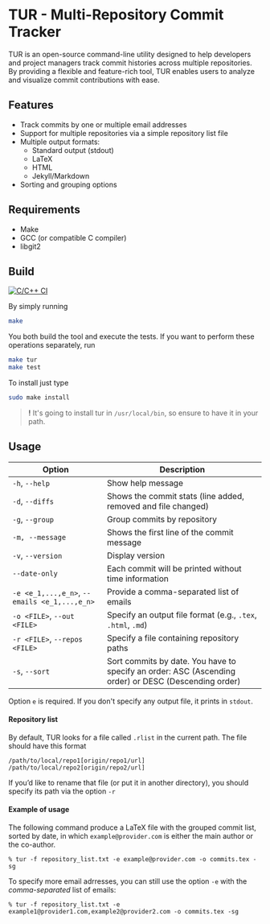 # TUR - Multi-Repository Commit Tracker

TUR is an open-source command-line utility designed to help developers and project managers track commit histories across multiple repositories. By providing a flexible and feature-rich tool, TUR enables users to analyze and visualize commit contributions with ease.

## Features

* Track commits by one or multiple email addresses
* Support for multiple repositories via a simple repository list file
* Multiple output formats:
    - Standard output (stdout)
    - LaTeX
    - HTML
    - Jekyll/Markdown
* Sorting and grouping options

## Requirements

* Make
* GCC (or compatible C compiler)
* libgit2

## Build

[![C/C++ CI](https://github.com/aestriplex/tur/actions/workflows/c-cpp.yml/badge.svg?branch=main)](https://github.com/aestriplex/tur/actions/workflows/c-cpp.yml)

By simply running
```bash
make
```
You both build the tool and execute the tests. If you want to perform these operations separately, run
```bash
make tur
make test
```
To install just type
```bash
sudo make install
```
> **!** It's going to install tur in `/usr/local/bin`, so ensure to have it in your path.

## Usage

| Option | Description |
|--------|-------------|
| `-h`, `--help` | Show help message |
| `-d`, `--diffs` | Shows the commit stats (line added, removed and file changed) |
| `-g`, `--group` | Group commits by repository |
| `-m, --message` | Shows the first line of the commit message |
| `-v`, `--version` | Display version |
| `--date-only` | Each commit will be printed without time information |
| `-e <e_1,...,e_n>`, `--emails <e_1,...,e_n>` | Provide a comma-separated list of emails |
| `-o <FILE>`, `--out <FILE>` | Specify an output file format (e.g., `.tex`, `.html`, `.md`) |
| `-r <FILE>`, `--repos <FILE>` | Specify a file containing repository paths |
| `-s`, `--sort` | Sort commits by date. You have to specify an order: ASC (Ascending order) or DESC (Descending order) |

Option `e` is required. If you don't specify any output file, it prints in `stdout`.

#### Repository list

By default, TUR looks for a file called `.rlist` in the current path. The file should have this format
```
/path/to/local/repo1[origin/repo1/url]
/path/to/local/repo2[origin/repo2/url]
``` 
If you’d like to rename that file (or put it in another directory), you should specify its path via the option `-r`

#### Example of usage

The following command produce a LaTeX file with the grouped commit list, sorted by date, in which `example@provider.com` is either the main author or the co-author.
```
% tur -f repository_list.txt -e example@provider.com -o commits.tex -sg
```
To specify more email adrresses, you can still use the option `-e` with the *comma-separated* list of emails:
```
% tur -f repository_list.txt -e example1@provider1.com,example2@provider2.com -o commits.tex -sg
```
